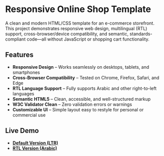 # Responsive Online Shop Template

A clean and modern HTML/CSS template for an e-commerce storefront. This project demonstrates responsive web design, multilingual (RTL) support, cross-browser/device compatibility, and semantic, standards-compliant code—all without JavaScript or shopping cart functionality.

## Features

- **Responsive Design** – Works seamlessly on desktops, tablets, and smartphones
- **Cross-Browser Compatibility** – Tested on Chrome, Firefox, Safari, and Edge
- **RTL Language Support** – Fully supports Arabic and other right-to-left languages
- **Semantic HTML5** – Clean, accessible, and well-structured markup
- **W3C Validator Clean** – Zero validation errors or warnings
- **Customizable UI** – Simple layout easy to restyle for personal or commercial use

## Live Demo

- **[Default Version (LTR)](https://mariamgasparyan.github.io/Responsive-Online-Shop-Template/)**
- **[RTL Version (Arabic)](https://mariamgasparyan.github.io/Responsive-Online-Shop-Template/index-rtl.html)**

